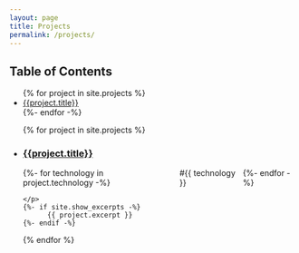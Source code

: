 ```yaml
---
layout: page
title: Projects
permalink: /projects/
---
```

<h2>Table of Contents</h2>
<ul style="max-height: 12em; overflow: auto;">
    {% for project in site.projects %}
      <li>
        <a href="#{{post.permalink}}">{{project.title}}</a>
      </li>
    {%- endfor -%}
</ul>

<ul class="post-list">
{% for project in site.projects %}
<li>
    <h3>
        <a href="{{project.permalink}}" class="post-link">{{project.title}} </a>
    </h3>
    <p style="display: flex; justify-content: left; gap: 10px;"> 
            {%- for technology in project.technology -%}
                <span>#{{ technology }}</span>
            {%- endfor -%}

    </p>
    {%- if site.show_excerpts -%}
          {{ project.excerpt }}
    {%- endif -%}
</li>
{% endfor %}
</ul>